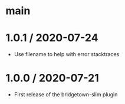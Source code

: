 # main

# 1.0.1 / 2020-07-24

* Use filename to help with error stacktraces

# 1.0.0 / 2020-07-21

* First release of the bridgetown-slim plugin
